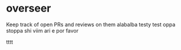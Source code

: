 # overseer
Keep track of open PRs and reviews on them
alabalba
testy test
oppa stoppa
shi viim
ari e
por favor

tttt
